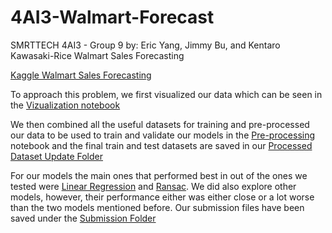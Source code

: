 # 4AI3-Walmart-Forecast
SMRTTECH 4AI3 - Group 9
by: Eric Yang, Jimmy Bu, and Kentaro Kawasaki-Rice
Walmart Sales Forecasting

[Kaggle Walmart Sales Forecasting](https://www.kaggle.com/c/walmart-recruiting-store-sales-forecasting/data) 

To approach this problem, we first visualized our data which can be seen in the [Vizualization notebook](https://github.com/EricYangg/4AI3-Walmart-Forecast/blob/main/Dataset%20Visualization.ipynb) 

We then combined all the useful datasets for training and pre-processed our data to be used to train and validate our models in the [Pre-processing](https://github.com/EricYangg/4AI3-Walmart-Forecast/blob/main/Pre-processing.ipynb) notebook and the final train and test datasets are saved in our [Processed Dataset Update Folder](https://github.com/EricYangg/4AI3-Walmart-Forecast/tree/main/Processed%20Dataset%20Update)

For our models the main ones that performed best in out of the ones we tested were [Linear Regression](https://github.com/EricYangg/4AI3-Walmart-Forecast/blob/main/Linear%20Regression.ipynb) and [Ransac](https://github.com/EricYangg/4AI3-Walmart-Forecast/blob/main/Walmart_RANSAC.ipynb). We did also explore other models, however, their performance either was either close or a lot worse than the two models mentioned before. Our submission files have been saved under the [Submission Folder](https://github.com/EricYangg/4AI3-Walmart-Forecast/tree/main/Submission%20Files)
